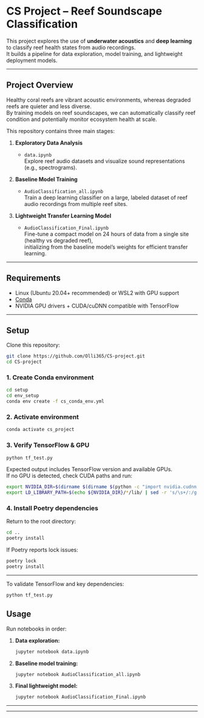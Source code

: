 # CS Project – Reef Soundscape Classification

This project explores the use of **underwater acoustics** and **deep learning** to classify reef health states from audio recordings.  
It builds a pipeline for data exploration, model training, and lightweight deployment models.

---

## Project Overview

Healthy coral reefs are vibrant acoustic environments, whereas degraded reefs are quieter and less diverse.  
By training models on reef soundscapes, we can automatically classify reef condition and potentially monitor ecosystem health at scale.

This repository contains three main stages:

1. **Exploratory Data Analysis**  
   - `data.ipynb`  
   Explore reef audio datasets and visualize sound representations (e.g., spectrograms).

2. **Baseline Model Training**  
   - `AudioClassification_all.ipynb`  
   Train a deep learning classifier on a large, labeled dataset of reef audio recordings from multiple reef sites.

3. **Lightweight Transfer Learning Model**  
   - `AudioClassification_Final.ipynb`  
   Fine-tune a compact model on 24 hours of data from a single site (healthy vs degraded reef),  
   initializing from the baseline model’s weights for efficient transfer learning.

---

## Requirements

- Linux (Ubuntu 20.04+ recommended) or WSL2 with GPU support  
- [Conda](https://docs.conda.io/en/latest/miniconda.html)  
- NVIDIA GPU drivers + CUDA/cuDNN compatible with TensorFlow  

---

## Setup

Clone this repository:

```bash
git clone https://github.com/Olli365/CS-project.git
cd CS-project
```

### 1. Create Conda environment
```bash
cd setup
cd env_setup
conda env create -f cs_conda_env.yml
```

### 2. Activate environment
```bash
conda activate cs_project
```

### 3. Verify TensorFlow & GPU
```bash
python tf_test.py
```

Expected output includes TensorFlow version and available GPUs.  
If no GPU is detected, check CUDA paths and run:

```bash
export NVIDIA_DIR=$(dirname $(dirname $(python -c "import nvidia.cudnn; print(nvidia.cudnn.__file__)")))
export LD_LIBRARY_PATH=$(echo ${NVIDIA_DIR}/*/lib/ | sed -r 's/\s+/:/g')${LD_LIBRARY_PATH:+:${LD_LIBRARY_PATH}}
```

### 4. Install Poetry dependencies
Return to the root directory:

```bash
cd ..
poetry install
```

If Poetry reports lock issues:

```bash
poetry lock
poetry install
```

---
To validate TensorFlow and key dependencies:

```bash
python tf_test.py
```
## Usage

Run notebooks in order:

1. **Data exploration:**  
   ```bash
   jupyter notebook data.ipynb
   ```

2. **Baseline model training:**  
   ```bash
   jupyter notebook AudioClassification_all.ipynb
   ```

3. **Final lightweight model:**  
   ```bash
   jupyter notebook AudioClassification_Final.ipynb
   ```

---



---
